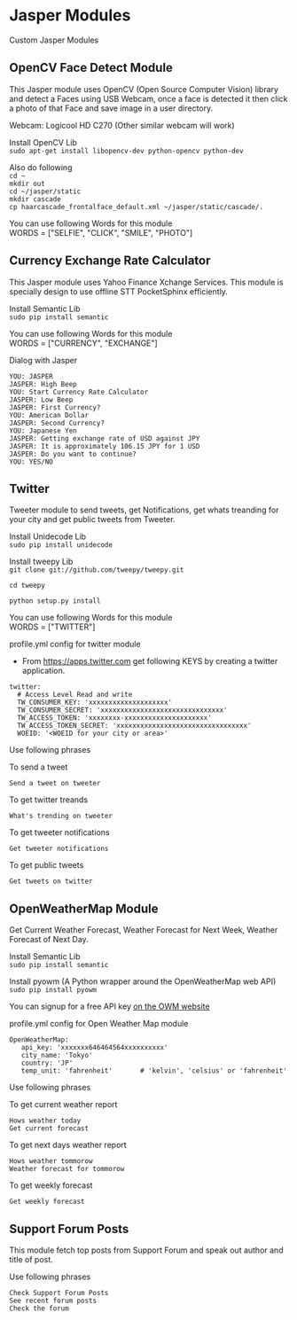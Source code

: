 # Jasper Modules
Custom Jasper Modules

## OpenCV Face Detect Module
This Jasper module uses OpenCV (Open Source Computer Vision) library and detect a Faces using USB Webcam, once a face is detected it then click a photo of that Face and save image in a user directory.<br />

Webcam: Logicool HD C270 (Other similar webcam will work)<br />

Install OpenCV Lib<br />
```sudo apt-get install libopencv-dev python-opencv python-dev``` 

Also do following<br />
```cd ~```<br />
```mkdir out```<br />
```cd ~/jasper/static```<br />
```mkdir cascade```<br />
```cp haarcascade_frontalface_default.xml ~/jasper/static/cascade/.```<br />

You can use following Words for this module<br />
WORDS = ["SELFIE", "CLICK", "SMILE", "PHOTO"]
     
## Currency Exchange Rate Calculator
This Jasper module uses Yahoo Finance Xchange Services. This module is specially design to use offline STT PocketSphinx efficiently. <br />

Install Semantic Lib<br />
```sudo pip install semantic``` 

You can use following Words for this module<br />
WORDS = ["CURRENCY", "EXCHANGE"]

Dialog with Jasper<br />
```
YOU: JASPER
JASPER: High Beep
YOU: Start Currency Rate Calculator
JASPER: Low Beep
JASPER: First Currency?
YOU: American Dollar
JASPER: Second Currency?
YOU: Japanese Yen
JASPER: Getting exchange rate of USD against JPY
JASPER: It is approximately 106.15 JPY for 1 USD
JASPER: Do you want to continue?
YOU: YES/NO
```
## Twitter
Tweeter module to send tweets, get Notifications, get whats treanding for your city and get public tweets from Tweeter. <br />

Install Unidecode Lib<br />
```sudo pip install unidecode``` 

Install tweepy Lib<br />
```git clone git://github.com/tweepy/tweepy.git```

```cd tweepy```

```python setup.py install```

You can use following Words for this module<br />
WORDS = ["TWITTER"]

profile.yml config for twitter module<br />

* From https://apps.twitter.com get following KEYS by creating a twitter application.

```
twitter:
  # Access Level Read and write
  TW_CONSUMER_KEY: 'xxxxxxxxxxxxxxxxxxxx'
  TW_CONSUMER_SECRET: 'xxxxxxxxxxxxxxxxxxxxxxxxxxxxxxx'
  TW_ACCESS_TOKEN: 'xxxxxxxx-xxxxxxxxxxxxxxxxxxxxx'
  TW_ACCESS_TOKEN_SECRET: 'xxxxxxxxxxxxxxxxxxxxxxxxxxxxxxxxx'
  WOEID: '<WOEID for your city or area>' 
```

Use following phrases<br />

To send a tweet

```Send a tweet on tweeter```<br />

To get twitter treands

```What's trending on tweeter```<br />

To get tweeter notifications

```Get tweeter notifications```<br />

To get public tweets

```Get tweets on twitter```<br />


## OpenWeatherMap Module
Get Current Weather Forecast, Weather Forecast for Next Week, Weather Forecast of Next Day. <br />

Install Semantic Lib<br />
```sudo pip install semantic``` 

Install pyowm (A Python wrapper around the OpenWeatherMap web API) <br />
```sudo pip install pyowm``` 

You can signup for a free API key [on the OWM website](https://home.openweathermap.org/users/sign_up)

profile.yml config for Open Weather Map module<br />

```
OpenWeatherMap:
   api_key: 'xxxxxxx646464564xxxxxxxxxx'
   city_name: 'Tokyo'
   country: 'JP'
   temp_unit: 'fahrenheit'       # 'kelvin', 'celsius' or 'fahrenheit' 
```

Use following phrases<br />

To get current weather report

```Hows weather today```<br />
```Get current forecast```<br />

To get next days weather report

```Hows weather tommorow```<br />
```Weather forecast for tommorow```<br />

To get weekly forecast

```Get weekly forecast```<br />

## Support Forum Posts
This module fetch top posts from Support Forum and speak out author and title of post.<br />

Use following phrases<br />
```
Check Support Forum Posts
See recent forum posts
Check the forum
```
